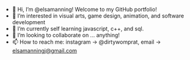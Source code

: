 - 👋 Hi, I’m @elsamanning! Welcome to my GitHub portfolio!
- 👀 I’m interested in visual arts, game design, animation, and software development
- 🌱 I’m currently self learning javascript, c++, and sql.
- 💞️ I’m looking to collaborate on ... anything!
- 📫 How to reach me: instagram -> @dirtywomprat, email -> elsamanningj@gmail.com

<!---
elsamanning/elsamanning is a ✨ special ✨ repository because its `README.md` (this file) appears on your GitHub profile.
You can click the Preview link to take a look at your changes.
--->
